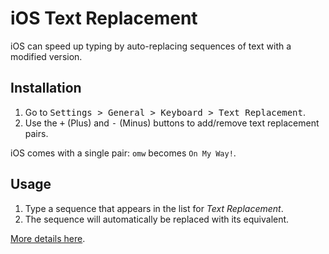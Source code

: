 # iOS Text Replacement

iOS can speed up typing by auto-replacing sequences of text with a modified version.

## Installation

1. Go to <kbd>Settings > General > Keyboard > Text Replacement</kbd>.
2. Use the <kbd>+</kbd> (Plus) and <kbd>-</kbd> (Minus) buttons to add/remove text replacement pairs.

iOS comes with a single pair: `omw` becomes `On My Way!`.

## Usage

1. Type a sequence that appears in the list for _Text Replacement_.
2. The sequence will automatically be replaced with its equivalent.

[More details here](https://support.apple.com/en-us/HT207525).